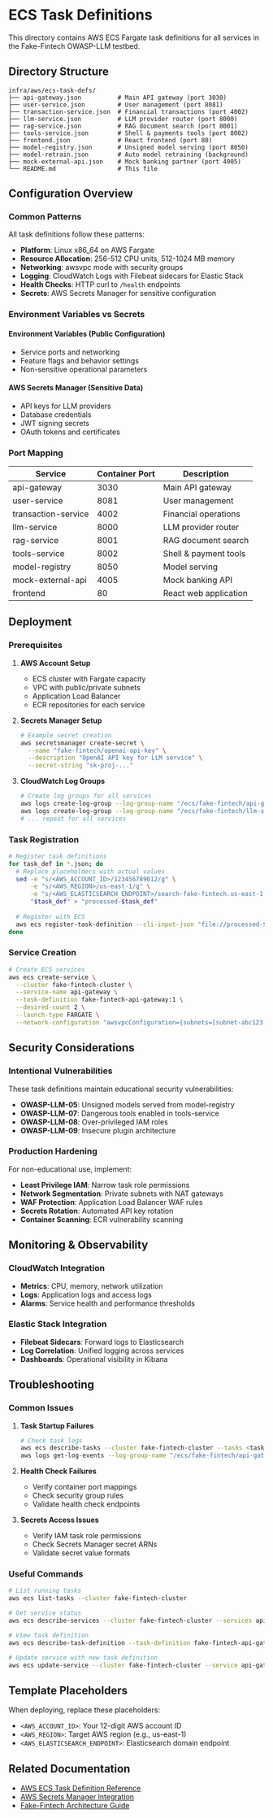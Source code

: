 # ECS Task Definitions

This directory contains AWS ECS Fargate task definitions for all services in the Fake-Fintech OWASP-LLM testbed.

## Directory Structure

```
infra/aws/ecs-task-defs/
├── api-gateway.json          # Main API gateway (port 3030)
├── user-service.json         # User management (port 8081)
├── transaction-service.json  # Financial transactions (port 4002)
├── llm-service.json          # LLM provider router (port 8000)
├── rag-service.json          # RAG document search (port 8001)
├── tools-service.json        # Shell & payments tools (port 8002)
├── frontend.json             # React frontend (port 80)
├── model-registry.json       # Unsigned model serving (port 8050)
├── model-retrain.json        # Auto model retraining (background)
├── mock-external-api.json    # Mock banking partner (port 4005)
└── README.md                 # This file
```

## Configuration Overview

### Common Patterns

All task definitions follow these patterns:

- **Platform**: Linux x86_64 on AWS Fargate
- **Resource Allocation**: 256-512 CPU units, 512-1024 MB memory
- **Networking**: awsvpc mode with security groups
- **Logging**: CloudWatch Logs with Filebeat sidecars for Elastic Stack
- **Health Checks**: HTTP curl to `/health` endpoints
- **Secrets**: AWS Secrets Manager for sensitive configuration

### Environment Variables vs Secrets

#### Environment Variables (Public Configuration)
- Service ports and networking
- Feature flags and behavior settings
- Non-sensitive operational parameters

#### AWS Secrets Manager (Sensitive Data)
- API keys for LLM providers
- Database credentials
- JWT signing secrets
- OAuth tokens and certificates

### Port Mapping

| Service | Container Port | Description |
|---------|----------------|-------------|
| api-gateway | 3030 | Main API gateway |
| user-service | 8081 | User management |
| transaction-service | 4002 | Financial operations |
| llm-service | 8000 | LLM provider router |
| rag-service | 8001 | RAG document search |
| tools-service | 8002 | Shell & payment tools |
| model-registry | 8050 | Model serving |
| mock-external-api | 4005 | Mock banking API |
| frontend | 80 | React web application |

## Deployment

### Prerequisites

1. **AWS Account Setup**
   - ECS cluster with Fargate capacity
   - VPC with public/private subnets
   - Application Load Balancer
   - ECR repositories for each service

2. **Secrets Manager Setup**
   ```bash
   # Example secret creation
   aws secretsmanager create-secret \
     --name "fake-fintech/openai-api-key" \
     --description "OpenAI API key for LLM service" \
     --secret-string "sk-proj-..."
   ```

3. **CloudWatch Log Groups**
   ```bash
   # Create log groups for all services
   aws logs create-log-group --log-group-name "/ecs/fake-fintech/api-gateway"
   aws logs create-log-group --log-group-name "/ecs/fake-fintech/llm-service"
   # ... repeat for all services
   ```

### Task Registration

```bash
# Register task definitions
for task_def in *.json; do
  # Replace placeholders with actual values
  sed -e "s/<AWS_ACCOUNT_ID>/123456789012/g" \
      -e "s/<AWS_REGION>/us-east-1/g" \
      -e "s/<AWS_ELASTICSEARCH_ENDPOINT>/search-fake-fintech.us-east-1.es.amazonaws.com/g" \
      "$task_def" > "processed-$task_def"
  
  # Register with ECS
  aws ecs register-task-definition --cli-input-json "file://processed-$task_def"
done
```

### Service Creation

```bash
# Create ECS services
aws ecs create-service \
  --cluster fake-fintech-cluster \
  --service-name api-gateway \
  --task-definition fake-fintech-api-gateway:1 \
  --desired-count 2 \
  --launch-type FARGATE \
  --network-configuration "awsvpcConfiguration={subnets=[subnet-abc123],securityGroups=[sg-abc123],assignPublicIp=ENABLED}"
```

## Security Considerations

### Intentional Vulnerabilities

These task definitions maintain educational security vulnerabilities:

- **OWASP-LLM-05**: Unsigned models served from model-registry
- **OWASP-LLM-07**: Dangerous tools enabled in tools-service
- **OWASP-LLM-08**: Over-privileged IAM roles
- **OWASP-LLM-09**: Insecure plugin architecture

### Production Hardening

For non-educational use, implement:

- **Least Privilege IAM**: Narrow task role permissions
- **Network Segmentation**: Private subnets with NAT gateways
- **WAF Protection**: Application Load Balancer WAF rules
- **Secrets Rotation**: Automated API key rotation
- **Container Scanning**: ECR vulnerability scanning

## Monitoring & Observability

### CloudWatch Integration

- **Metrics**: CPU, memory, network utilization
- **Logs**: Application logs and access logs
- **Alarms**: Service health and performance thresholds

### Elastic Stack Integration

- **Filebeat Sidecars**: Forward logs to Elasticsearch
- **Log Correlation**: Unified logging across services
- **Dashboards**: Operational visibility in Kibana

## Troubleshooting

### Common Issues

1. **Task Startup Failures**
   ```bash
   # Check task logs
   aws ecs describe-tasks --cluster fake-fintech-cluster --tasks <task-arn>
   aws logs get-log-events --log-group-name "/ecs/fake-fintech/api-gateway" --log-stream-name "<stream-name>"
   ```

2. **Health Check Failures**
   - Verify container port mappings
   - Check security group rules
   - Validate health check endpoints

3. **Secrets Access Issues**
   - Verify IAM task role permissions
   - Check Secrets Manager secret ARNs
   - Validate secret value formats

### Useful Commands

```bash
# List running tasks
aws ecs list-tasks --cluster fake-fintech-cluster

# Get service status
aws ecs describe-services --cluster fake-fintech-cluster --services api-gateway

# View task definition
aws ecs describe-task-definition --task-definition fake-fintech-api-gateway:latest

# Update service with new task definition
aws ecs update-service --cluster fake-fintech-cluster --service api-gateway --task-definition fake-fintech-api-gateway:2
```

## Template Placeholders

When deploying, replace these placeholders:

- `<AWS_ACCOUNT_ID>`: Your 12-digit AWS account ID
- `<AWS_REGION>`: Target AWS region (e.g., us-east-1)
- `<AWS_ELASTICSEARCH_ENDPOINT>`: Elasticsearch domain endpoint

## Related Documentation

- [AWS ECS Task Definition Reference](https://docs.aws.amazon.com/AmazonECS/latest/developerguide/task_definitions.html)
- [AWS Secrets Manager Integration](https://docs.aws.amazon.com/AmazonECS/latest/developerguide/specifying-sensitive-data-secrets.html)
- [Fake-Fintech Architecture Guide](../../README.md) 